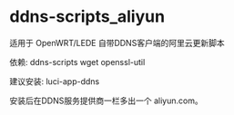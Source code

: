 # ddns-scripts_aliyun
适用于 OpenWRT/LEDE 自带DDNS客户端的阿里云更新脚本

依赖: ddns-scripts wget openssl-util

建议安装: luci-app-ddns

    
安装后在DDNS服务提供商一栏多出一个 aliyun.com。
 
